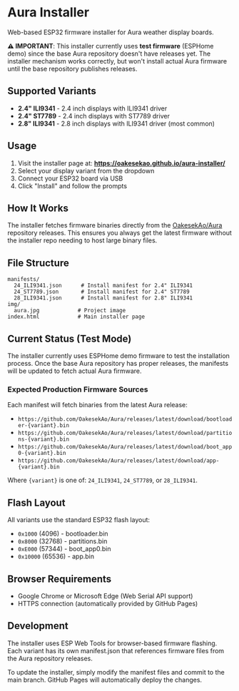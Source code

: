 # Aura Installer

Web-based ESP32 firmware installer for Aura weather display boards.

**⚠️ IMPORTANT**: This installer currently uses **test firmware** (ESPHome demo) since the base Aura repository doesn't have releases yet. The installer mechanism works correctly, but won't install actual Aura firmware until the base repository publishes releases.

## Supported Variants

- **2.4" ILI9341** - 2.4 inch displays with ILI9341 driver
- **2.4" ST7789** - 2.4 inch displays with ST7789 driver  
- **2.8" ILI9341** - 2.8 inch displays with ILI9341 driver (most common)

## Usage

1. Visit the installer page at: **https://oakesekao.github.io/aura-installer/**
2. Select your display variant from the dropdown
3. Connect your ESP32 board via USB
4. Click "Install" and follow the prompts

## How It Works

The installer fetches firmware binaries directly from the [OakesekAo/Aura](https://github.com/OakesekAo/Aura) repository releases. This ensures you always get the latest firmware without the installer repo needing to host large binary files.

## File Structure

```
manifests/
  24_ILI9341.json      # Install manifest for 2.4" ILI9341
  24_ST7789.json       # Install manifest for 2.4" ST7789  
  28_ILI9341.json      # Install manifest for 2.8" ILI9341
img/
  aura.jpg            # Project image
index.html            # Main installer page
```

## Current Status (Test Mode)

The installer currently uses ESPHome demo firmware to test the installation process. Once the base Aura repository has proper releases, the manifests will be updated to fetch actual Aura firmware.

### Expected Production Firmware Sources

Each manifest will fetch binaries from the latest Aura release:

- `https://github.com/OakesekAo/Aura/releases/latest/download/bootloader-{variant}.bin`
- `https://github.com/OakesekAo/Aura/releases/latest/download/partitions-{variant}.bin`
- `https://github.com/OakesekAo/Aura/releases/latest/download/boot_app0-{variant}.bin`
- `https://github.com/OakesekAo/Aura/releases/latest/download/app-{variant}.bin`

Where `{variant}` is one of: `24_ILI9341`, `24_ST7789`, or `28_ILI9341`.

## Flash Layout

All variants use the standard ESP32 flash layout:

- `0x1000` (4096) - bootloader.bin
- `0x8000` (32768) - partitions.bin  
- `0xE000` (57344) - boot_app0.bin
- `0x10000` (65536) - app.bin

## Browser Requirements

- Google Chrome or Microsoft Edge (Web Serial API support)
- HTTPS connection (automatically provided by GitHub Pages)

## Development

The installer uses ESP Web Tools for browser-based firmware flashing. Each variant has its own manifest.json that references firmware files from the Aura repository releases.

To update the installer, simply modify the manifest files and commit to the main branch. GitHub Pages will automatically deploy the changes.
